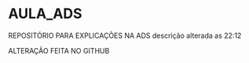 # AULA_ADS
REPOSITÓRIO PARA EXPLICAÇÕES NA ADS
descrição alterada as 22:12

ALTERAÇÃO FEITA NO GITHUB
